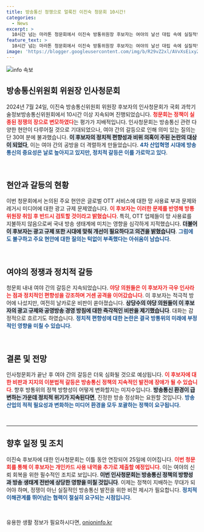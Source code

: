 ```yaml
---
title: 방송통신 정쟁으로 얼룩진 이진숙 청문회 10시간!
categories:
  - News
excerpt: >
  10시간 넘는 마라톤 청문회에서 이진숙 방통위원장 후보자는 여야의 날선 대립 속에 실질적인 정책 질의는 30분에 불과했다. 방송 장악과 정상화 간의 공방이 치열하게 이어지며, 두 번째 날 청문회에 대한 관심이 집중되고 있다.
feature_text: >
  10시간 넘는 마라톤 청문회에서 이진숙 방통위원장 후보자는 여야의 날선 대립 속에 실질적인 정책 질의는 30분에 불과했다. 방송 장악과 정상화 간의 공방이 치열하게 이어지며, 두 번째 날 청문회에 대한 관심이 집중되고 있다.
image: 'https://blogger.googleusercontent.com/img/b/R29vZ2xl/AVvXsEixyZcFfHzMRdzZMjFBmAUKJYCLCGyLL1o632UiGVXcaFdKo_bkvkuCioo0uUKlGfBVcT3P84aROyZIXSBEx3Aw5nCQ3pTgDom1WDC4m8eifvWiAmWEEVb4x6G_l8C0QH225ldMjyaFvpxGEBGNO37VmDTDMHGhJPq73UglMfDca1-0aw/s1600/blogspot.png'
---
```


<p><img src="https://blogger.googleusercontent.com/img/b/R29vZ2xl/AVvXsEixyZcFfHzMRdzZMjFBmAUKJYCLCGyLL1o632UiGVXcaFdKo_bkvkuCioo0uUKlGfBVcT3P84aROyZIXSBEx3Aw5nCQ3pTgDom1WDC4m8eifvWiAmWEEVb4x6G_l8C0QH225ldMjyaFvpxGEBGNO37VmDTDMHGhJPq73UglMfDca1-0aw/s1600/blogspot.png" alt="info 속보" /></p>

<h2 data-ke-size="size26">방송통신위원회 위원장 인사청문회</h2>

<p data-ke-size="size16">2024년 7월 24일, 이진숙 방송통신위원회 위원장 후보자의 인사청문회가 국회 과학기술정보방송통신위원회에서 10시간 이상 지속되며 진행되었습니다. <b><span style="color: #ee2323;">청문회는 정책이 실종된 정쟁의 장으로 변모하였다</span></b>는 평가가 지배적입니다. 인사청문회는 방송통신 관련 다양한 현안이 다루어질 것으로 기대되었으나, 여야 간의 갈등으로 인해 의미 있는 질의는 단 30여 분에 불과했습니다. <b><span style="background-color: #21538527;">이 후보자의 정치적 편향성과 비위 의혹이 주된 논란의 대상이 되었다</span></b>, 이는 여야 간의 공방을 더 격렬하게 만들었습니다. <b><span style="color: #1a5490;">4차 산업혁명 시대에 방송통신의 중요성은 날로 높아지고 있지만, 정치적 갈등은 이를 가로막고 있다</span></b>.</p>

<p data-ke-size="size16">&nbsp;</p>

<h2 data-ke-size="size26">현안과 갈등의 현황</h2>

<p data-ke-size="size16">이번 청문회에서 논의된 주요 현안은 글로벌 OTT 서비스에 대한 망 사용료 부과 문제와 레거시 미디어에 대한 광고 규제 문제였습니다. <b><span style="color: #ee2323;">이 후보자는 이러한 문제를 반영해 방통위원장 취임 후 반드시 검토할 것이라고 밝혔습니다</span></b>. 특히, OTT 업체들이 망 사용료를 지불하지 않음으로써 국내 방송 생태계에 미치는 영향을 심각하게 지적했습니다. <b><span style="background-color: #21538527;">더불어 이 후보자는 광고 규제 또한 시대에 맞춰 개선이 필요하다고 의견을 밝혔습니다</span></b>. <b><span style="color: #1a5490;">그럼에도 불구하고 주요 현안에 대한 질의는 턱없이 부족했다는 아쉬움이 남습니다</span></b>.</p>

<p data-ke-size="size16">&nbsp;</p>

<h2 data-ke-size="size26">여야의 정쟁과 정치적 갈등</h2>

<p data-ke-size="size16">청문회 내내 여야 간의 갈등은 지속되었습니다. <b><span style="color: #ee2323;">야당 의원들은 이 후보자가 극우 인사라는 점과 정치적인 편향성을 강조하며 거센 공격을 이어갔습니다</span></b>. 이 후보자는 적극적 방어에 나섰지만, 여전히 날카로운 비판이 쏟아졌습니다. <b><span style="background-color: #21538527;">상당수의 야당 의원들이 이 후보자의 광고 규제와 공영방송 경영 방침에 대한 즉각적인 비판을 제기했습니다</span></b>. 대화는 감정적으로 흐르기도 하였습니다. <b><span style="color: #1a5490;">정치적 편향성에 대한 논란은 결국 방통위의 미래에 부정적인 영향을 미칠 수 있습니다</span></b>.</p>

<p data-ke-size="size16">&nbsp;</p>

<h2 data-ke-size="size26">결론 및 전망</h2>

<p data-ke-size="size16">인사청문회가 끝난 후 여야 간의 갈등은 더욱 심화될 것으로 예상됩니다. <b><span style="color: #ee2323;">이 후보자에 대한 비판과 지지의 이분법적 갈등은 방송통신 정책의 지속적인 발전에 장애가 될 수 있습니다</span></b>. 향후 방통위의 정책 방향성이 어떻게 변화할지는 미지수입니다. <b><span style="background-color: #21538527;">방송통신 환경이 급변하는 가운데 정치적 위기가 지속된다면</span></b>, 진정한 방송 정상화는 요원할 것입니다. <b><span style="color: #1a5490;">방송산업의 적적 필요성과 변화하는 미디어 환경을 모두 포괄하는 정책이 요구됩니다</span></b>.</p> 

<p data-ke-size="size16">&nbsp;</p>

<hr>

<h2 data-ke-size="size26">향후 일정 및 조치</h2>

<p data-ke-size="size16">이진숙 후보자에 대한 인사청문회는 이틀 동안 연장되어 25일에 이어집니다. <b><span style="color: #ee2323;">이번 청문회를 통해 이 후보자는 개인카드 사용 내역을 추가로 제출할 예정입니다</span></b>. 이는 여야의 신뢰 회복을 위한 필수적인 조치로 보입니다. <b><span style="background-color: #21538527;">이번 인사청문회는 방송통신 정책의 방향성과 방송 생태계 전반에 상당한 영향을 미칠 것입니다</span></b>. 이제는 정책이 지배하는 무대가 되어야 하며, 정쟁이 아닌 실질적인 방송통신 발전을 위한 비전 제시가 필요합니다. <b><span style="color: #1a5490;">정치적 이해관계를 뛰어넘는 협력이 절실히 요구되는 시점입니다</span></b>.</p> 

<p data-ke-size="size16">&nbsp;</p>
유용한 생활 정보가 필요하시다면, <a href="https://onioninfo.kr" rel="dofollow">onioninfo.kr</a>


